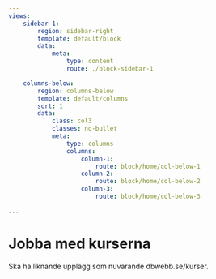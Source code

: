 ```yaml
---
views:
    sidebar-1:
        region: sidebar-right
        template: default/block
        data:
            meta:
                type: content
                route: ./block-sidebar-1

    columns-below:
        region: columns-below
        template: default/columns
        sort: 1
        data:
            class: col3
            classes: no-bullet
            meta:
                type: columns
                columns:
                    column-1:
                        route: block/home/col-below-1
                    column-2:
                        route: block/home/col-below-2
                    column-3:
                        route: block/home/col-below-3

...
```

Jobba med kurserna
=============================

Ska ha liknande upplägg som nuvarande dbwebb.se/kurser.
